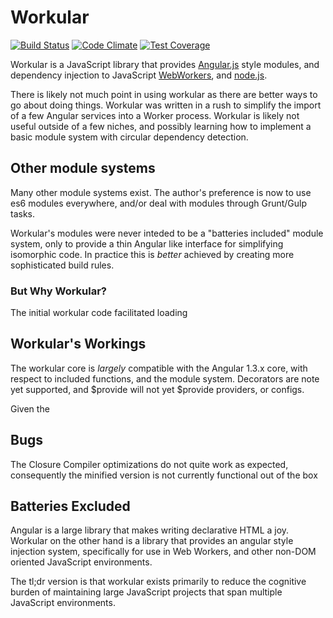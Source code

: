 Workular
========

[![Build Status](https://travis-ci.org/bennett000/js-workular.svg?branch=master)](https://travis-ci.org/bennett000/js-workular) [![Code Climate](https://codeclimate.com/github/bennett000/js-workular/badges/gpa.svg)](https://codeclimate.com/github/bennett000/js-workular) [![Test Coverage](https://codeclimate.com/github/bennett000/js-workular/badges/coverage.svg)](https://codeclimate.com/github/bennett000/js-workular/coverage)

Workular is a JavaScript library that provides [Angular.js](http://angularjs.org/)
style modules, and dependency injection to JavaScript
[WebWorkers](https://developer.mozilla.org/en-US/docs/Web/Guide/Performance/Using_web_workers),
and [node.js](http://nodejs.org/).

There is likely not much point in using workular as there are better ways to go
about doing things. Workular was written in a rush to simplify the import of a
few Angular services into a Worker process.  Workular is likely not useful
outside of a few niches, and possibly learning how to implement a basic module
system with circular dependency detection.


## Other module systems

Many other module systems exist.  The author's preference is now to use es6
modules everywhere, and/or deal with modules through Grunt/Gulp tasks.

Workular's modules were never inteded to be a "batteries included" module
system, only to provide a thin Angular like interface for simplifying
isomorphic code. In practice this is _better_ achieved by creating more
sophisticated build rules.


### But Why Workular?

The initial workular code facilitated loading 

## Workular's Workings

The workular core is _largely_ compatible with the Angular 1.3.x core, 
with respect to included functions, and the module system. Decorators are note 
yet supported, and $provide will not yet $provide providers, or configs.

Given the 

## Bugs

The Closure Compiler optimizations  do not quite work as expected, consequently
the minified version is not currently functional out of the box

## Batteries Excluded

Angular is a large library that makes writing declarative HTML a joy. Workular
on the other hand is a library that provides an angular style injection system,
specifically for use in Web Workers, and other non-DOM oriented JavaScript
environments.

The tl;dr version is that workular exists primarily to reduce the cognitive
burden of maintaining large JavaScript projects that span multiple JavaScript
environments.
